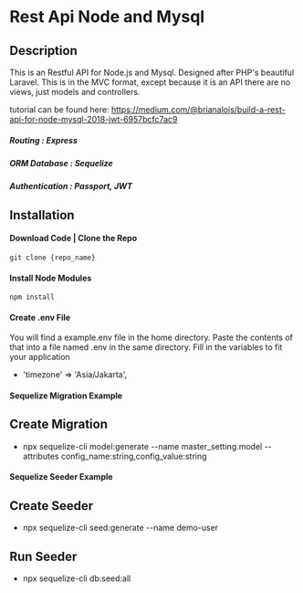 # Rest Api Node and Mysql

## Description

This is an Restful API for Node.js and Mysql. Designed after PHP's beautiful Laravel. This is in the MVC format,
except because it is an API there are no views, just models and controllers.

tutorial can be found here: https://medium.com/@brianalois/build-a-rest-api-for-node-mysql-2018-jwt-6957bcfc7ac9

##### Routing : Express

##### ORM Database : Sequelize

##### Authentication : Passport, JWT

## Installation

#### Download Code | Clone the Repo

```
git clone {repo_name}
```

#### Install Node Modules

```
npm install
```

#### Create .env File

You will find a example.env file in the home directory. Paste the contents of that into a file named .env in the same directory.
Fill in the variables to fit your application

- 'timezone' => 'Asia/Jakarta',

#### Sequelize Migration Example

## Create Migration

- npx sequelize-cli model:generate --name master_setting.model --attributes config_name:string,config_value:string

#### Sequelize Seeder Example

## Create Seeder

- npx sequelize-cli seed:generate --name demo-user

## Run Seeder

- npx sequelize-cli db:seed:all
